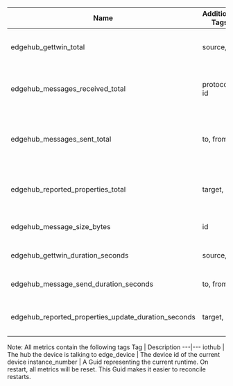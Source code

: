 Name | Additional Tags | Description | Type
--- | --- | --- | ---
edgehub_gettwin_total | source, id | Total number of GetTwin calls | Counter
edgehub_messages_received_total | protocol, id | Total number of messages received from clients | Counter
edgehub_messages_sent_total | to, from | Total number of messages sent to clients or upstream | Counter
edgehub_reported_properties_total | target, id | Total reported property updates calls | Counter
edgehub_message_size_bytes | id | Message size from clients. | Counter
edgehub_gettwin_duration_seconds | source, id | Time taken for get twin operations | Counter
edgehub_message_send_duration_seconds | to, from | Time taken to send a message | Counter
edgehub_reported_properties_update_duration_seconds | target, id | Time taken to update reported properties |  Counter


Note: All metrics contain the following tags
Tag | Description
---|---
iothub | The hub the device is talking to
edge_device | The device id of the current device
instance_number | A Guid representing the current runtime. On restart, all metrics will be reset. This Guid makes it easier to reconcile restarts. 